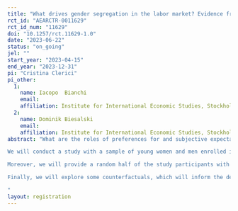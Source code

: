 ```yaml
---
title: "What drives gender segregation in the labor market? Evidence from Ugandan students"
rct_id: "AEARCTR-0011629"
rct_id_num: "11629"
doi: "10.1257/rct.11629-1.0"
date: "2023-06-22"
status: "on_going"
jel: ""
start_year: "2023-04-15"
end_year: "2023-12-31"
pi: "Cristina Clerici"
pi_other:
  1:
    name: Iacopo  Bianchi
    email: 
    affiliation: Institute for International Economic Studies, Stockholm University
  2:
    name: Dominik Biesalski
    email: 
    affiliation: Institute for International Economic Studies, Stockholm University
abstract: "What are the roles of preferences for and subjective expectations about monetary and nonmonetary factors in determining young people’s occupational choices and the observed gender segregation in the labor market? Does inaccurate information play a role in this? 
We will conduct a study with a sample of young women and men enrolled in vocational training institutes (VTIs) in the districts of Kampala and Wakiso, Uganda. Using hypothetical scenarios, we will elicit VTI course preferences and subjective expectations about monetary and nonmonetary factors. We will then estimate the relative importance of such factors in a model of occupation choice. 
Moreover, we will provide a random half of the study participants with some information about the earnings of an average person in their age range, and test whether receiving this information affects their expectations, and in turn, their preferences.
Finally, we will explore some counterfactuals, which will inform the design of policies to improve women’s labor market outcomes at an early age.
"
layout: registration
---
```


